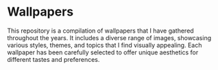 # Wallpapers
This repository is a compilation of wallpapers that I have gathered throughout the years. It includes a diverse range of images, showcasing various styles, themes, and topics that I find visually appealing. Each wallpaper has been carefully selected to offer unique aesthetics for different tastes and preferences.
